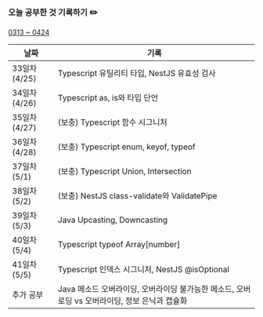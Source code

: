 ### 오늘 공부한 것 기록하기 ✏️
[0313 ~ 0424](https://github.com/techeer-TIL-group/yu-heejin/blob/main/Log/0313-0424.md)

| 날짜 | 기록 |
| --- | --- |
| 33일차 (4/25) | Typescript 유틸리티 타입, NestJS 유효성 검사 |
| 34일차 (4/26) | Typescript as, is와 타입 단언 |
| 35일차 (4/27) | (보충) Typescript 함수 시그니처 |
| 36일차 (4/28) | (보충) Typescript enum, keyof, typeof |
| 37일차 (5/1) | (보충) Typescript Union, Intersection |
| 38일차 (5/2) | (보충) NestJS class-validate와 ValidatePipe |
| 39일차 (5/3) | Java Upcasting, Downcasting |
| 40일차 (5/4) | Typescript typeof Array[number] |
| 41일차 (5/5) | Typescript 인덱스 시그니처, NestJS @isOptional |
| 추가 공부 | Java 메소드 오버라이딩, 오버라이딩 불가능한 메소드, 오버로딩 vs 오버라이딩, 정보 은닉과 캡슐화 |